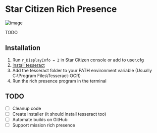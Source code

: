 # Star Citizen Rich Presence

![image](https://user-images.githubusercontent.com/6241454/173168742-60219fc2-f5ac-4489-9cf1-9d0c67d0fd4f.png)

TODO

## Installation
1. Run `r_DisplayInfo = 2` in Star Citizen console or add to user.cfg
2. [Install tesseract](https://github.com/UB-Mannheim/tesseract/wiki)
3. Add the tesseract folder to your PATH environment variable (Usually C:\Program Files\Tesseract-OCR)
4. Run the rich presence program in the terminal

## TODO
- [ ] Cleanup code
- [ ] Create installer (it should install tesseract too)
- [ ] Automate builds on GitHub
- [ ] Support mission rich presence
